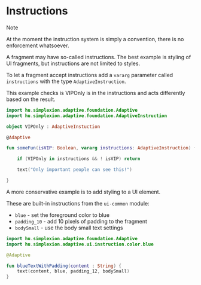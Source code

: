 # Instructions

> [!NOTE]
> 
> At the moment the instruction system is simply a convention, there is no enforcement whatsoever. 
>

A fragment may have so-called instructions. The best example is styling of UI fragments, but
instructions are not limited to styles.

To let a fragment accept instructions add a `vararg` parameter called `instructions` with 
the type `AdaptiveInstruction`.

This example checks is VIPOnly is in the instructions and acts differently based on the 
result.

```kotlin
import hu.simplexion.adaptive.foundation.Adaptive
import hu.simplexion.adaptive.foundation.AdaptiveInstruction

object VIPOnly : AdaptiveInstuction

@Adaptive

fun someFun(isVIP: Boolean, vararg instructions: AdaptiveInstruction) {

    if (VIPOnly in instructions && ! isVIP) return

    text("Only important people can see this!")

}
```

A more conservative example is to add styling to a UI element.

These are built-in instructions from the `ui-common` module:

- `blue` - set the foreground color to blue
- `padding_10` - add 10 pixels of padding to the fragment
- `bodySmall` - use the body small text settings

```kotlin
import hu.simplexion.adaptive.foundation.Adaptive
import hu.simplexion.adaptive.ui.instruction.color.blue

@Adaptive

fun blueTextWithPadding(content : String) {
    text(content, blue, padding_12, bodySmall)
}
```

